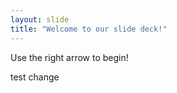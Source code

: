 ```yaml
---
layout: slide
title: "Welcome to our slide deck!"
---
```


Use the right arrow to begin!

test change
